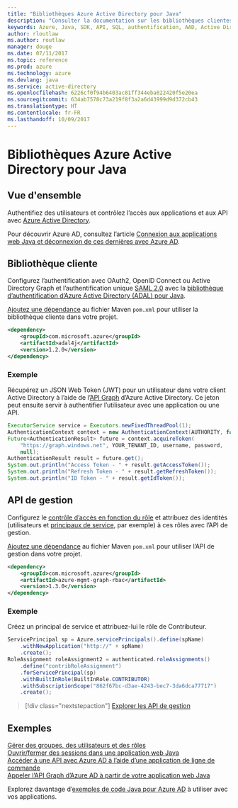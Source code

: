 ```yaml
---
title: "Bibliothèques Azure Active Directory pour Java"
description: "Consulter la documentation sur les bibliothèques clientes et de gestion Java pour les bases de données pour Azure Active Directory"
keywords: Azure, Java, SDK, API, SQL, authentification, AAD, Active Directory, Graph, OAuth 2.0
author: rloutlaw
ms.author: routlaw
manager: douge
ms.date: 07/11/2017
ms.topic: reference
ms.prod: azure
ms.technology: azure
ms.devlang: java
ms.service: active-directory
ms.openlocfilehash: 6226cf0f94b6403ac81ff344eba022420f5e20ea
ms.sourcegitcommit: 634ab7578c73a219f8f3a2a6d43999d9d372cb43
ms.translationtype: HT
ms.contentlocale: fr-FR
ms.lasthandoff: 10/09/2017
---
```

# <a name="azure-active-directory-libraries-for-java"></a>Bibliothèques Azure Active Directory pour Java

## <a name="overview"></a>Vue d'ensemble

Authentifiez des utilisateurs et contrôlez l’accès aux applications et aux API avec [Azure Active Directory](/azure/active-directory/active-directory-whatis).

Pour découvrir Azure AD, consultez l’article [Connexion aux applications web Java et déconnexion de ces dernières avec Azure AD](/azure/active-directory/develop/active-directory-devquickstarts-webapp-java).

## <a name="client-library"></a>Bibliothèque cliente

Configurez l’authentification avec OAuth2, OpenID Connect ou Active Directory Graph et l’authentification unique [SAML 2.0](https://docs.microsoft.com/azure/active-directory/develop/active-directory-saml-protocol-reference) avec la [bibliothèque d’authentification d’Azure Active Directory (ADAL) pour Java](https://github.com/AzureAD/azure-activedirectory-library-for-java).

[Ajoutez une dépendance](https://maven.apache.org/guides/getting-started/index.html#How_do_I_use_external_dependencies) au fichier Maven `pom.xml` pour utiliser la bibliothèque cliente dans votre projet.

```XML
<dependency>
    <groupId>com.microsoft.azure</groupId>
    <artifactId>adal4j</artifactId>
    <version>1.2.0</version>
</dependency>
```   

### <a name="example"></a>Exemple

Récupérez un JSON Web Token (JWT) pour un utilisateur dans votre client Active Directory à l’aide de l’[API Graph](https://docs.microsoft.com/azure/active-directory/develop/active-directory-graph-api) d’Azure Active Directory. Ce jeton peut ensuite servir à authentifier l’utilisateur avec une application ou une API.

```java
ExecutorService service = Executors.newFixedThreadPool(1);
AuthenticationContext context = new AuthenticationContext(AUTHORITY, false, service);
Future<AuthenticationResult> future = context.acquireToken(
    "https://graph.windows.net", YOUR_TENANT_ID, username, password,
    null);
AuthenticationResult result = future.get();
System.out.println("Access Token - " + result.getAccessToken());
System.out.println("Refresh Token - " + result.getRefreshToken());
System.out.println("ID Token - " + result.getIdToken());
```

## <a name="management-api"></a>API de gestion

Configurez le [contrôle d’accès en fonction du rôle](/azure/active-directory/role-based-access-control-what-is) et attribuez des identités (utilisateurs et [principaux de service](https://docs.microsoft.com/en-us/azure/active-directory/develop/active-directory-application-objects), par exemple) à ces rôles avec l’API de gestion. 

[Ajoutez une dépendance](https://maven.apache.org/guides/getting-started/index.html#How_do_I_use_external_dependencies) au fichier Maven `pom.xml` pour utiliser l’API de gestion dans votre projet.

```XML
<dependency>
    <groupId>com.microsoft.azure</groupId>
    <artifactId>azure-mgmt-graph-rbac</artifactId>
    <version>1.3.0</version>
</dependency>
```

### <a name="example"></a>Exemple 

Créez un principal de service et attribuez-lui le rôle de Contributeur.

```java
ServicePrincipal sp = Azure.servicePrincipals().define(spName)
    .withNewApplication("http://" + spName)
    .create();
RoleAssignment roleAssignment2 = authenticated.roleAssignments()
    .define("contribRoleAssignment")
    .forServicePrincipal(sp)
    .withBuiltInRole(BuiltInRole.CONTRIBUTOR)
    .withSubscriptionScope("862f67bc-d3ae-4243-bec7-3da6dca77717")
    .create();
```

> [!div class="nextstepaction"]
> [Explorer les API de gestion](/java/api/overview/azure/activedirectory/managementapi)


## <a name="samples"></a>Exemples

[Gérer des groupes, des utilisateurs et des rôles](https://github.com/Azure-Samples/aad-java-browse-graph-and-manage-roles)    
[Ouvrir/fermer des sessions dans une application web Java](https://github.com/Azure-Samples/active-directory-java-webapp-openidconnect)    
[Accéder à une API avec Azure AD à l’aide d’une application de ligne de commande](https://github.com/Azure-Samples/active-directory-java-native-headless)   
[Appeler l’API Graph d’Azure AD à partir de votre application web Java](https://github.com/Azure-Samples/active-directory-java-graphapi-web/)  

Explorez davantage d’[exemples de code Java pour Azure AD](https://azure.microsoft.com/en-us/resources/samples/?term=active+directory&platform=java) à utiliser avec vos applications.